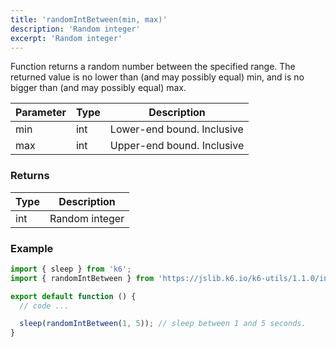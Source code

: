 ```yaml
---
title: 'randomIntBetween(min, max)'
description: 'Random integer'
excerpt: 'Random integer'
---
```


Function returns a random number between the specified range. The returned value is no lower than (and may possibly equal) min, and is no bigger than (and may possibly equal) max.

| Parameter      | Type   | Description |
| -------------- | ------ |  --- |
| min  | int  | Lower-end bound. Inclusive |
| max  | int  | Upper-end bound. Inclusive|


### Returns

| Type   | Description     |
| -----  | --------------- |
| int    | Random integer  |


### Example

<CodeGroup labels={[]}>

```javascript
import { sleep } from 'k6';
import { randomIntBetween } from 'https://jslib.k6.io/k6-utils/1.1.0/index.js';

export default function () {
  // code ...

  sleep(randomIntBetween(1, 5)); // sleep between 1 and 5 seconds.
}
```

</CodeGroup>
